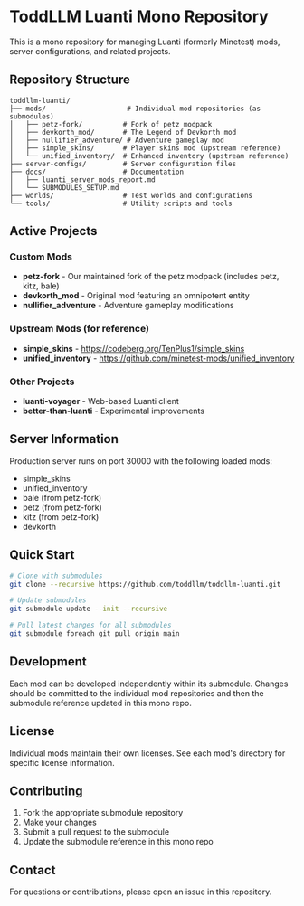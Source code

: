 # ToddLLM Luanti Mono Repository

This is a mono repository for managing Luanti (formerly Minetest) mods, server configurations, and related projects.

## Repository Structure

```
toddllm-luanti/
├── mods/                    # Individual mod repositories (as submodules)
│   ├── petz-fork/          # Fork of petz modpack
│   ├── devkorth_mod/       # The Legend of Devkorth mod
│   ├── nullifier_adventure/ # Adventure gameplay mod  
│   ├── simple_skins/       # Player skins mod (upstream reference)
│   └── unified_inventory/  # Enhanced inventory (upstream reference)
├── server-configs/         # Server configuration files
├── docs/                   # Documentation
│   ├── luanti_server_mods_report.md
│   └── SUBMODULES_SETUP.md
├── worlds/                 # Test worlds and configurations
└── tools/                  # Utility scripts and tools
```

## Active Projects

### Custom Mods
- **petz-fork** - Our maintained fork of the petz modpack (includes petz, kitz, bale)
- **devkorth_mod** - Original mod featuring an omnipotent entity
- **nullifier_adventure** - Adventure gameplay modifications

### Upstream Mods (for reference)
- **simple_skins** - https://codeberg.org/TenPlus1/simple_skins
- **unified_inventory** - https://github.com/minetest-mods/unified_inventory

### Other Projects
- **luanti-voyager** - Web-based Luanti client
- **better-than-luanti** - Experimental improvements

## Server Information

Production server runs on port 30000 with the following loaded mods:
- simple_skins
- unified_inventory  
- bale (from petz-fork)
- petz (from petz-fork)
- kitz (from petz-fork)
- devkorth

## Quick Start

```bash
# Clone with submodules
git clone --recursive https://github.com/toddllm/toddllm-luanti.git

# Update submodules
git submodule update --init --recursive

# Pull latest changes for all submodules
git submodule foreach git pull origin main
```

## Development

Each mod can be developed independently within its submodule. Changes should be committed to the individual mod repositories and then the submodule reference updated in this mono repo.

## License

Individual mods maintain their own licenses. See each mod's directory for specific license information.

## Contributing

1. Fork the appropriate submodule repository
2. Make your changes
3. Submit a pull request to the submodule
4. Update the submodule reference in this mono repo

## Contact

For questions or contributions, please open an issue in this repository.